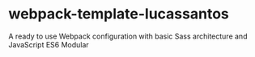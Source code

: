 # webpack-template-lucassantos
 A ready to use Webpack configuration with basic Sass architecture and JavaScript ES6 Modular
